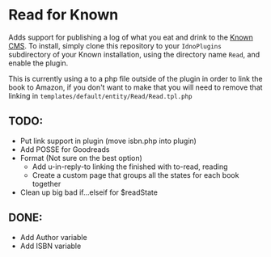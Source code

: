 Read for Known
==============

Adds support for publishing a log of what you eat and drink to the [Known
CMS](http://withknown.com). To install, simply clone this repository to your
`IdnoPlugins` subdirectory of your Known installation, using the directory name
`Read`, and enable the plugin.

This is currently using a <a href...> to a php file outside of the plugin in order
to link the book to Amazon, if you don't want to make that you will need to remove that linking in `templates/default/entity/Read/Read.tpl.php`

TODO:
-----
- Put link support in plugin (move isbn.php into plugin)
- Add POSSE for Goodreads
- Format (Not sure on the best option)
  - Add u-in-reply-to linking the finished with to-read, reading
  - Create a custom page that groups all the states for each book together
- Clean up big bad if...elseif for $readState

DONE:
-----
- Add Author variable
- Add ISBN variable
